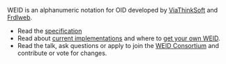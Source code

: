 
WEID is an alphanumeric notation for OID developed by [ViaThinkSoft](https://oidplus.viathinksoft.com/oidplus/?goto=oid%3A1.3.6.1.4.1.37476) and [Frdlweb](https://registry.frdl.de/?goto=oid%3A1.3.6.1.4.1.37553).

* Read the [specification](/spec.html)
* Read about [current implementations](/implementations.html#software) and where to [get your own WEID](/implementations.html#service).
* Read the talk, ask questions or apply to join the [WEID Consortium](https://www.startforum.de/s/weid) and contribute or vote for changes.

  
